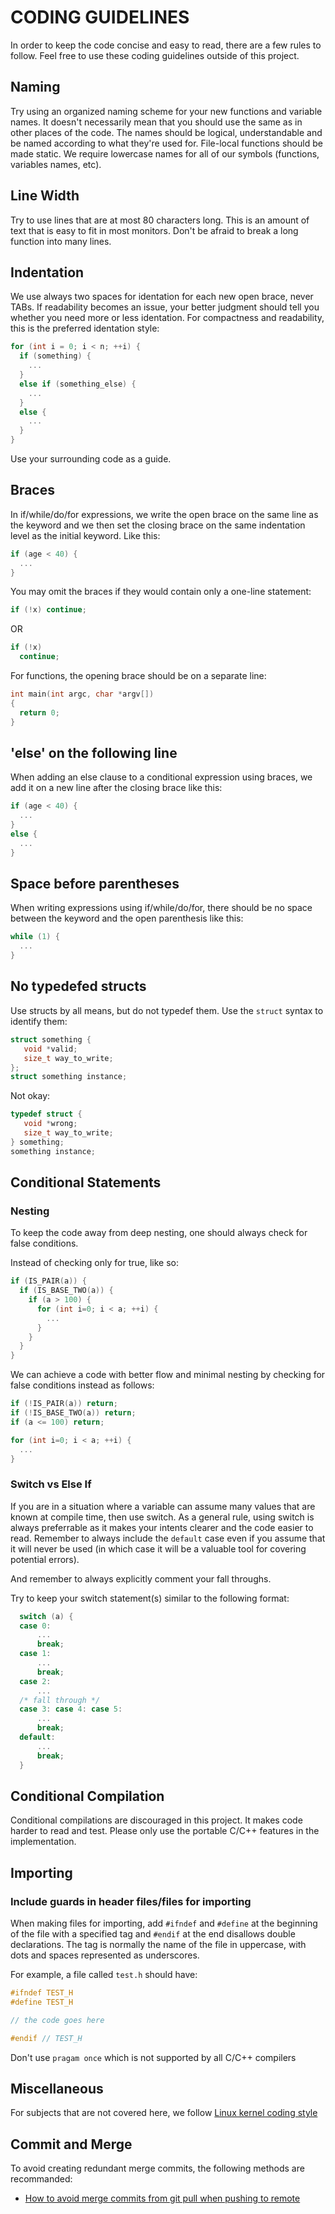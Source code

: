 # CODING GUIDELINES

In order to keep the code concise and easy to read, there are a few rules to follow. Feel free to use these coding guidelines outside of this project.

## Naming

Try using an organized naming scheme for your new functions and variable names. It doesn't necessarily mean that you should use the same as in other places of the code. The names should be logical, understandable and be named according to what they're used for. File-local functions should be made static. We require lowercase names for all of our symbols (functions, variables names, etc).

## Line Width

Try to use lines that are at most 80 characters long. This is an amount of text that is easy to fit in most monitors. Don't be afraid to break a long function into many lines.

## Indentation

We use always two spaces for identation for each new open brace, never TABs. If readability becomes an issue, your better judgment should tell you whether you need more or less identation. For compactness and readability, this is the preferred identation style:

```c
for (int i = 0; i < n; ++i) {
  if (something) {
    ...
  }
  else if (something_else) {
    ...
  } 
  else {
    ...
  }
}
```
Use your surrounding code as a guide.

## Braces

In if/while/do/for expressions, we write the open brace on the same line as the keyword and we then set the closing brace on the same indentation level as the initial keyword. Like this:

```c
if (age < 40) {
  ...
}
```

You may omit the braces if they would contain only a one-line statement:

```c
if (!x) continue;
```
OR
```c
if (!x)
  continue;
```

For functions, the opening brace should be on a separate line:

```c
int main(int argc, char *argv[])
{
  return 0;
}
```

## 'else' on the following line

When adding an else clause to a conditional expression using braces, we add it on a new line after the closing brace like this:

```c
if (age < 40) {
  ...
}
else {
  ...
}
```

## Space before parentheses

When writing expressions using if/while/do/for, there should be no space between the keyword and the open parenthesis like this:

```c
while (1) {
  ...
}
```

## No typedefed structs

Use structs by all means, but do not typedef them. Use the `struct` syntax to identify them:

```c
struct something {
   void *valid;
   size_t way_to_write;
};
struct something instance;
```
Not okay:
```c
typedef struct {
   void *wrong;
   size_t way_to_write;
} something;
something instance;
```

## Conditional Statements

### Nesting

To keep the code away from deep nesting, one should always check for false conditions.

Instead of checking only for true, like so:

```c
if (IS_PAIR(a)) {
  if (IS_BASE_TWO(a)) {
    if (a > 100) {
      for (int i=0; i < a; ++i) {
        ...
      }
    }
  }
}
```

We can achieve a code with better flow and minimal nesting by checking for false conditions instead as follows:

```c
if (!IS_PAIR(a)) return;
if (!IS_BASE_TWO(a)) return;
if (a <= 100) return;

for (int i=0; i < a; ++i) {
  ...
}
```

### Switch vs Else If

If you are in a situation where a variable can assume many values that are known at compile time, then use switch. As a general rule, using switch is always preferrable as it makes your intents clearer and the code easier to read. Remember to always include the `default` case even if you assume that it will never be used (in which case it will be a valuable tool for covering potential errors).

And remember to always explicitly comment your fall throughs.

Try to keep your switch statement(s) similar to the following format:

```c
  switch (a) {
  case 0:
      ...
      break;
  case 1:
      ...
      break;
  case 2:
      ...
  /* fall through */
  case 3: case 4: case 5:
      ...
      break;
  default:
      ...
      break;
  }
```
## Conditional Compilation
Conditional compilations are discouraged in this project.  It makes code harder to read and test. 
Please only use the portable C/C++ features in the implementation.

## Importing

### Include guards in header files/files for importing

When making files for importing, add `#ifndef` and `#define` at the beginning of the file with a specified tag and `#endif` at the end disallows double declarations. The tag is normally the name of the file in uppercase, with dots and spaces represented as underscores.

For example, a file called `test.h` should have:

```c
#ifndef TEST_H
#define TEST_H

// the code goes here

#endif // TEST_H
```

Don't use `pragam once` which is not supported by all C/C++ compilers

## Miscellaneous
For subjects that are not covered here, we follow [Linux kernel coding style](https://www.kernel.org/doc/html/v4.10/process/coding-style.html#linux-kernel-coding-style)

## Commit and Merge
To avoid creating redundant merge commits, the following methods are recommanded:
* [How to avoid merge commits from git pull when pushing to remote](https://stackoverflow.com/questions/30052104/how-to-avoid-merge-commits-from-git-pull-when-pushing-to-remote)
